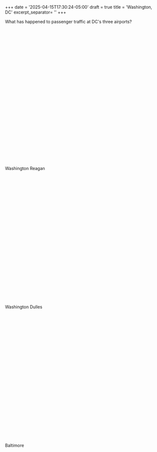 +++
date = '2025-04-15T17:30:24-05:00'
draft = true
title = 'Washington, DC'
excerpt_separator= '<!--more-->'
+++

What has happened to passenger traffic at DC's three airports?

<div style="min-height:437px" id="datawrapper-vis-l1q1c"><script type="text/javascript" defer src="https://datawrapper.dwcdn.net/l1q1c/embed.js" charset="utf-8" data-target="#datawrapper-vis-l1q1c"></script><noscript><img src="https://datawrapper.dwcdn.net/l1q1c/full.png" alt="" /></noscript></div>

<!--more-->

Washington Reagan

<div style="min-height:410px" id="datawrapper-vis-Vwy0t"><script type="text/javascript" defer src="https://datawrapper.dwcdn.net/Vwy0t/embed.js" charset="utf-8" data-target="#datawrapper-vis-Vwy0t"></script><noscript><img src="https://datawrapper.dwcdn.net/Vwy0t/full.png" alt="" /></noscript></div>

Washington Dulles 

<div style="min-height:410px" id="datawrapper-vis-UCLMf"><script type="text/javascript" defer src="https://datawrapper.dwcdn.net/UCLMf/embed.js" charset="utf-8" data-target="#datawrapper-vis-UCLMf"></script><noscript><img src="https://datawrapper.dwcdn.net/UCLMf/full.png" alt="" /></noscript></div>

Baltimore

<div style="min-height:410px" id="datawrapper-vis-zSron"><script type="text/javascript" defer src="https://datawrapper.dwcdn.net/zSron/embed.js" charset="utf-8" data-target="#datawrapper-vis-zSron"></script><noscript><img src="https://datawrapper.dwcdn.net/zSron/full.png" alt="" /></noscript></div>
